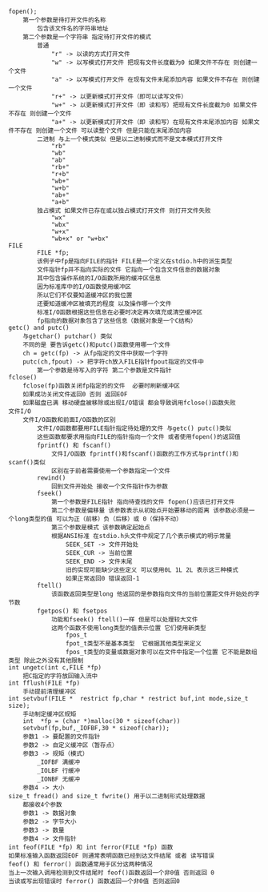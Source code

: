 	fopen();
		第一个参数是待打开文件的名称
			包含该文件名的字符串地址
		第二个参数是一个字符串 指定待打开文件的模式
			普通
				"r" -> 以读的方式打开文件
				"w" -> 以写模式打开文件 把现有文件长度截为0 如果文件不存在 则创建一个文件
				"a" -> 以写模式打开文件 在现有文件末尾添加内容 如果文件不存在 则创建一个文件
				"r+" -> 以更新模式打开文件（即可以读写文件）
				"w+" -> 以更新模式打开文件（即 读和写）把现有文件长度截为0 如果文件不存在 则创建一个文件
				"a+" -> 以更新模式打开文件（即 读和写）在现有文件末尾添加内容 如果文件不存在 则创建一个文件 可以读整个文件 但是只能在末尾添加内容
			二进制 与上一个模式类似 但是以二进制模式而不是文本模式打开文件
				"rb"
				"wb"
				"ab"
				"rb+"
				"r+b"
				"wb+"
				"w+b"
				"ab+"
				"a+b"
			独占模式 如果文件已存在或以独占模式打开文件 则打开文件失败
				"wx"
				"wbx"
				"w+x"
				"wb+x" or "w+bx"
	FILE
			FILE *fp;
			该例子中fp是指向FILE的指针 FILE是一个定义在stdio.h中的派生类型
			文件指针fp并不指向实际的文件 它指向一个包含文件信息的数据对象
			其中包含操作系统的I/O函数所用的缓冲区信息
			因为标准库中的I/O函数使用缓冲区
			所以它们不仅要知道缓冲区的我位置
			还要知道缓冲区被填充的程度 以及操作哪一个文件
			标准I/O函数根据这些信息在必要时决定再次填充或清空缓冲区
			fp指向的数据对象包含了这些信息（数据对象是一个C结构）
	getc() and putc()
		与getchar() putchar() 类似
		不同的是 要告诉getc()和putc()函数使用哪一个文件
		ch = getc(fp) -> 从fp指定的文件中获取一个字符
		putc(ch,fpout) -> 把字符ch放入FILE指针fpout指定的文件中
			第一个参数是待写入的字符 第二个参数是文件指针
	fclose()
		fclose(fp)函数关闭fp指定的的文件  必要时刷新缓冲区
		如果成功关闭文件返回0 否则 返回EOF
		如果磁盘已满 移动硬盘被移除或出现I/O错误 都会导致调用fclose()函数失败
	文件I/O
		文件I/O函数和前面I/O函数的区别
			文件I/O函数都要用FILE指针指定待处理的文件 与getc() putc()类似
			这些函数都要求用指向FILE的指针指向一个文件 或者使用fopen()的返回值
			fprintf() 和 fscanf()
				文件I/O函数 fprintf()和fscanf()函数的工作方式与printf()和scanf()类似
				区别在于前者需要使用一个参数指定一个文件
			rewind()
				回到文件开始处 接收一个文件指针作为参数
			fseek()
				第一个参数是FILE指针 指向待查找的文件 fopen()应该已打开文件
				第二个参数是偏移量 该参数表示从初始点开始要移动的距离 该参数必须是一个long类型的值 可以为正（前移）负（后移）或 0（保持不动）
				第三个参数是模式 该参数确定起始点
				根据ANSI标准 在stdio.h头文件中规定了几个表示模式的明示常量
					SEEK_SET -> 文件开始处
					SEEK_CUR -> 当前位置
					SEEK_END -> 文件末尾
					旧的实现可能缺少这些定义 可以使用0L 1L 2L 表示这三种模式
					如果正常返回0 错误返回-1
			ftell()
				该函数返回类型是long 他返回的是参数指向文件的当前位置距文件开始处的字节数
			fgetpos() 和 fsetpos
				功能和fseek() ftell()一样 但是可以处理较大文件
				这两个函数不使用long类型的值表示位置 它们使用新类型
					fpos_t
					fpot_t类型不是基本类型  它根据其他类型来定义
					fpos_t类型的变量或数据对象可以在文件中指定一个位置 它不能是数组类型 除此之外没有其他限制
	int ungetc(int c,FILE *fp)
		把C指定的字符放回输入流中
	int fflush(FILE *fp)
		手动提前清理缓冲区
	int setvbuf(FILE *  restrict fp,char * restrict buf,int mode,size_t size);
		手动制定缓冲区规矩
		int  *fp = (char *)malloc(30 * sizeof(char))
		setvbuf(fp,buf,_IOFBF,30 * sizeof(char));
		参数1 -> 要配置的文件指针
	    参数2 -> 自定义缓冲区（暂存点）
	    参数3 -> 规矩（模式）
		    _IOFBF 满缓冲
		    _IOLBF 行缓冲
		    _IONBF 无缓冲
	    参数4 -> 大小
	size_t fread() and size_t fwrite() 用于以二进制形式处理数据
		都接收4个参数
		参数1 -> 数据对象
		参数2 -> 字节大小
		参数3 -> 数量
		参数4 -> 文件指针
	int feof(FILE *fp) 和 int ferror(FILE *fp) 函数
	如果标准输入函数返回EOF 则通常表明函数已经到达文件结尾 或者 读写错误
	feof() 和 ferror() 函数通常用于区分这两种情况
	当上一次输入调用检测到文件结尾时 feof()函数返回一个非0值 否则返回 0
	当读或写出现错误时 ferror() 函数返回一个非0值 否则返回0